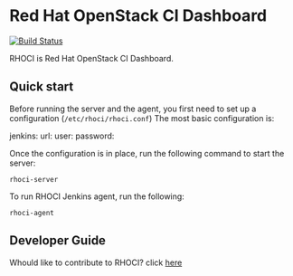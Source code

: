# Red Hat OpenStack CI Dashboard

[![Build Status](https://travis-ci.org/bregman-arie/rhoci.svg?branch=refactor)](https://travis-ci.org/bregman-arie/rhoci)

RHOCI is Red Hat OpenStack CI Dashboard.

## Quick start

Before running the server and the agent, you first need to set up a configuration (`/etc/rhoci/rhoci.conf`)
The most basic configuration is:

jenkins:
  url: <Jenkins URL>
  user: <Jenkins username>
  password: <Jenkins API token>

Once the configuration is in place, run the following command to start the server:

    rhoci-server

To run RHOCI Jenkins agent, run the following:

    rhoci-agent

## Developer Guide

Whould like to contribute to RHOCI? click [here](docs/developer.md)
